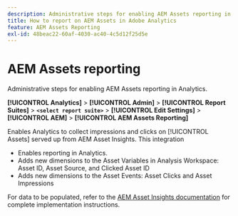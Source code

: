 ```yaml
---
description: Administrative steps for enabling AEM Assets reporting in Analytics.
title: How to report on AEM Assets in Adobe Analytics
feature: AEM Assets Reporting
exl-id: 48beac22-60af-4030-ac40-4c5d12f25d5e
---
```

# AEM Assets reporting

Administrative steps for enabling AEM Assets reporting in Analytics.

**[!UICONTROL Analytics]** > **[!UICONTROL Admin]** > **[!UICONTROL Report Suites]** > **`<select report suite>`** > **[!UICONTROL Edit Settings]** > **[!UICONTROL AEM]** > **[!UICONTROL AEM Assets Reporting]**

Enables Analytics to collect impressions and clicks on [!UICONTROL Assets] served up from AEM Asset Insights. This integration

* Enables reporting in Analytics.
* Adds new dimensions to the Asset Variables in Analysis Workspace: Asset ID, Asset Source, and Clicked Asset ID 
* Adds new dimensions to the Asset Events: Asset Clicks and Asset Impressions

For data to be populated, refer to the [AEM Asset Insights documentation](https://experienceleague.adobe.com/docs/experience-manager-cloud-service/assets/manage/assets-insights.html) for complete implementation instructions.
